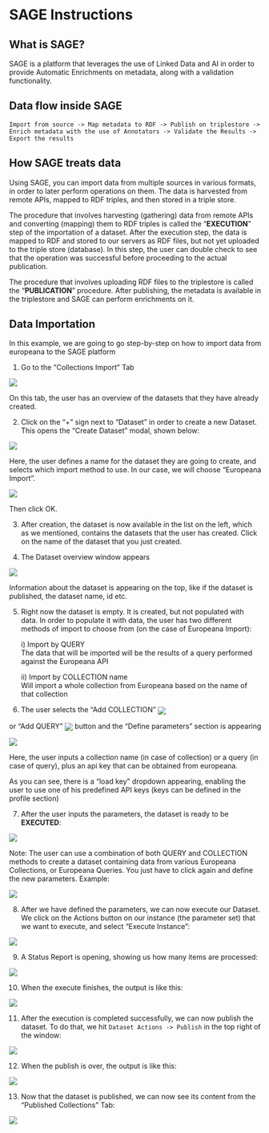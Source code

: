 # SAGE Instructions

## What is SAGE?

SAGE is a platform that leverages the use of Linked Data and AI in order to provide Automatic Enrichments on metadata, along with a validation functionality.

## Data flow inside SAGE

`Import from source -> Map metadata to RDF -> Publish on triplestore -> Enrich metadata with the use of Annotators -> Validate the Results -> Export the results`

## How SAGE treats data

Using SAGE, you can import data from multiple sources in various formats, in order to later perform operations on them. The data is harvested from remote APIs, mapped to RDF triples, and then stored in a triple store.

The procedure that involves harvesting (gathering) data from remote APIs and converting (mapping) them to RDF triples is called the “**EXECUTION**” step of the importation of a dataset. After the execution step, the data is mapped to RDF and stored to our servers as RDF files, but not yet uploaded to the triple store (database). In this step, the user can double check to see that the operation was successful before proceeding to the actual publication.

The procedure that involves uploading RDF files to the triplestore is called the “**PUBLICATION**” procedure. After publishing, the metadata is available in the triplestore and SAGE can perform enrichments on it.

## Data Importation 

In this example, we are going to go step-by-step on how to import data from europeana to the SAGE platform

1. Go to the “Collections Import” Tab
   
<img src="https://raw.githubusercontent.com/ails-lab/SAGE_Documentation/main/docs/_media/image9.png" width="auto">

On this tab, the user has an overview of the datasets that they have already created. 

2. Click on the “+” sign next to “Dataset” in order to create a new Dataset. This opens the “Create Dataset” modal, shown below:

<img src="https://raw.githubusercontent.com/ails-lab/SAGE_Documentation/main/docs/_media/image12.png" width="auto">

Here, the user defines a name for the dataset they are going to create, and selects which import method to use. In our case, we will choose “Europeana Import”.

<img src="https://raw.githubusercontent.com/ails-lab/SAGE_Documentation/main/docs/_media/image8.png" width="auto">

Then click OK.

3. After creation, the dataset is now available in the list on the left, which as we mentioned, contains the datasets that the user has created. Click on the name of the dataset that you just created.

4. The Dataset overview window appears

<img src="https://raw.githubusercontent.com/ails-lab/SAGE_Documentation/main/docs/_media/image6.png" width="auto">

Information about the dataset is appearing on the top, like if the dataset is published, the dataset name, id etc.

5. Right now the dataset is empty. It is created, but not populated with data. In order to populate it with data, the user has two different methods of import to choose from (on the case of Europeana Import):

    i) Import by QUERY </br>
    The data that will be imported will be the results of a query performed against the Europeana API

    ii) Import by COLLECTION name </br>
    Will import a whole collection from Europeana based on the name of that collection

6. <p>The user selects the “Add COLLECTION” <img style="vertical-align: middle;" src="https://raw.githubusercontent.com/ails-lab/SAGE_Documentation/main/docs/_media/image13.png" width="auto">
 or “Add QUERY” <img style="vertical-align: middle;" src="https://raw.githubusercontent.com/ails-lab/SAGE_Documentation/main/docs/_media/image4.png" width="auto">
 button and the “Define parameters” section is appearing</p>

<img src="https://raw.githubusercontent.com/ails-lab/SAGE_Documentation/main/docs/_media/image14.png" width="auto">

Here, the user inputs a collection name (in case of collection) or a query (in case of query), plus an api key that can be obtained from europeana.

As you can see, there is a “load key” dropdown appearing, enabling the user to use one of his predefined API keys (keys can be defined in the profile section)

7. After the user inputs the parameters, the dataset is ready to be **EXECUTED**:

<img src="https://raw.githubusercontent.com/ails-lab/SAGE_Documentation/main/docs/_media/image7.png" width="auto">

Note: The user can use a combination of both QUERY and COLLECTION methods to create a dataset containing data from various Europeana Collections, or Europeana Queries. You just have to click again and define the new parameters. Example:

<img src="https://raw.githubusercontent.com/ails-lab/SAGE_Documentation/main/docs/_media/image15.png" width="auto">

8. After we have defined the parameters, we can now execute our Dataset. We click on the Actions button on our instance (the parameter set) that we want to execute, and select “Execute Instance”:

<img src="https://raw.githubusercontent.com/ails-lab/SAGE_Documentation/main/docs/_media/image3.png" width="auto">

9. A Status Report is opening, showing us how many items are processed:

<img src="https://raw.githubusercontent.com/ails-lab/SAGE_Documentation/main/docs/_media/image10.png" width="auto">


10. When the execute finishes, the output is like this:

<img src="https://raw.githubusercontent.com/ails-lab/SAGE_Documentation/main/docs/_media/image1.png" width="auto">

11. After the execution is completed successfully, we can now publish the dataset. To do that, we hit `Dataset Actions -> Publish` in the top right of the window:

<img src="https://raw.githubusercontent.com/ails-lab/SAGE_Documentation/main/docs/_media/image2.png" width="auto">

12. When the publish is over, the output is like this:

<img src="https://raw.githubusercontent.com/ails-lab/SAGE_Documentation/main/docs/_media/image5.png" width="auto">

13. Now that the dataset is published, we can now see its content from the “Published Collections” Tab:

<img  class="full-width-image" src="https://raw.githubusercontent.com/ails-lab/SAGE_Documentation/main/docs/_media/image11.png" width="auto">
